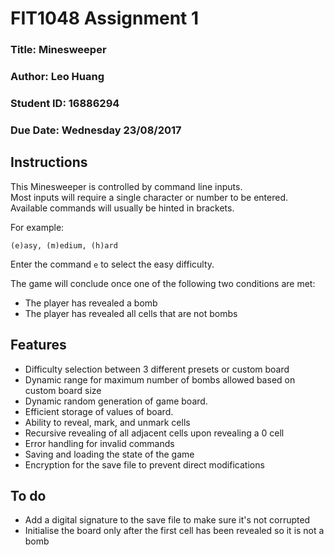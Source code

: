 # FIT1048 Assignment 1
### Title: Minesweeper
### Author: Leo Huang
### Student ID: 16886294
### Due Date: Wednesday 23/08/2017

## Instructions
This Minesweeper is controlled by command line inputs.  
Most inputs will require a single character or number to be entered.  
Available commands will usually be hinted in brackets.  

For example:  

 `(e)asy, (m)edium, (h)ard  `

Enter the command `e` to select the easy difficulty.  

The game will conclude once one of the following two conditions are met:

* The player has revealed a bomb
* The player has revealed all cells that are not bombs

## Features
* Difficulty selection between 3 different presets or custom board
* Dynamic range for maximum number of bombs allowed based on custom board size
* Dynamic random generation of game board.
* Efficient storage of values of board.
* Ability to reveal, mark, and unmark cells
* Recursive revealing of all adjacent cells upon revealing a 0 cell
* Error handling for invalid commands
* Saving and loading the state of the game
* Encryption for the save file to prevent direct modifications

## To do
* Add a digital signature to the save file to make sure it's not corrupted
* Initialise the board only after the first cell has been revealed so it is not a bomb